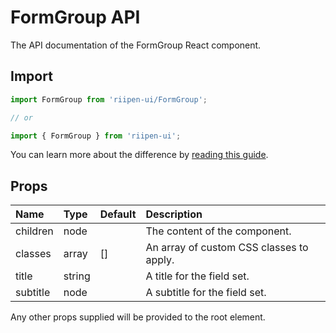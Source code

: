 <!--- This documentation is automatically generated, do not try to edit it. -->

# FormGroup API

<p class="description">The API documentation of the FormGroup React component.</p>

## Import

```js
import FormGroup from 'riipen-ui/FormGroup';

// or

import { FormGroup } from 'riipen-ui';
```

You can learn more about the difference by [reading this guide](/guides/bundle-size).

## Props

| Name | Type | Default | Description |
|:-----|:-----|:--------|:------------|
| <span class="prop-name">children</span> | <span class="prop-type">node</span> |  | The content of the component. |
| <span class="prop-name">classes</span> | <span class="prop-type">array</span> | <span class="prop-default">[]</span> | An array of custom CSS classes to apply. |
| <span class="prop-name">title</span> | <span class="prop-type">string</span> |  | A title for the field set. |
| <span class="prop-name">subtitle</span> | <span class="prop-type">node</span> |  | A subtitle for the field set. |


Any other props supplied will be provided to the root element.